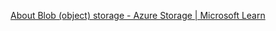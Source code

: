 ---
---
[About Blob (object) storage - Azure Storage | Microsoft Learn](https://learn.microsoft.com/en-us/azure/storage/blobs/storage-blobs-overview)